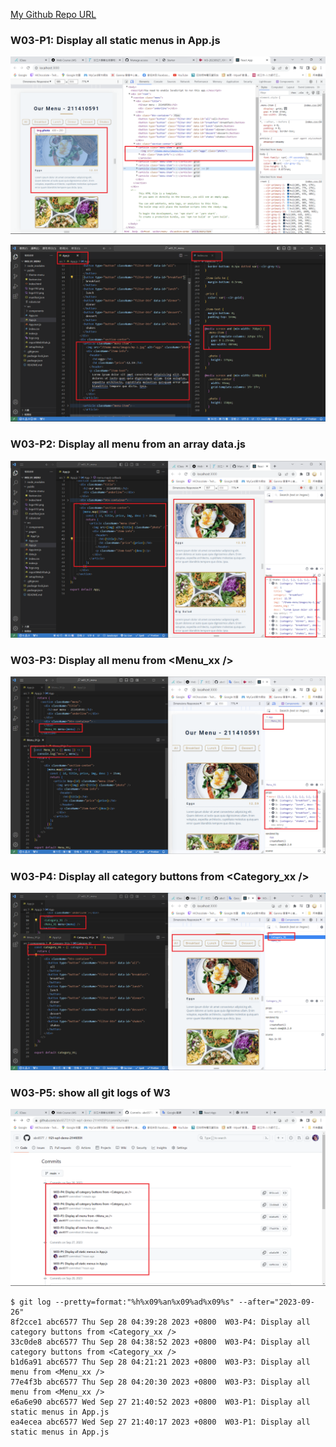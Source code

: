 [My Github Repo URL](https://github.com/abc6577/1121-wp1-demo-211410591)

### W03-P1: Display all static menus in App.js

![](w03-p1-1.png)

![](w03-p1-2.png)

### W03-P2: Display all menu from an array data.js

![](w03-p2.png)

### W03-P3: Display all menu from <Menu_xx />

![](w03-p3.png)

### W03-P4: Display all category buttons from <Category_xx />

![](w03-p4.png)

### W03-P5: show all git logs of W3

![](w03-p5.png)

```
$ git log --pretty=format:"%h%x09%an%x09%ad%x09%s" --after="2023-09-26"
8f2cce1 abc6577 Thu Sep 28 04:39:28 2023 +0800  W03-P4: Display all category buttons from <Category_xx />
33c0de8 abc6577 Thu Sep 28 04:38:52 2023 +0800  W03-P4: Display all category buttons from <Category_xx />
b1d6a91 abc6577 Thu Sep 28 04:21:21 2023 +0800  W03-P3: Display all menu from <Menu_xx />
77e4f3b abc6577 Thu Sep 28 04:20:30 2023 +0800  W03-P3: Display all menu from <Menu_xx />
e6a6e90 abc6577 Wed Sep 27 21:40:52 2023 +0800  W03-P1: Display all static menus in App.js
ea4ecea abc6577 Wed Sep 27 21:40:17 2023 +0800  W03-P1: Display all static menus in App.js
```
